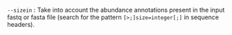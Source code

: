 `--sizein`
: Take into account the abundance annotations present in the input
  fastq or fasta file (search for the pattern `[>;]size=integer[;]` in
  sequence headers).
